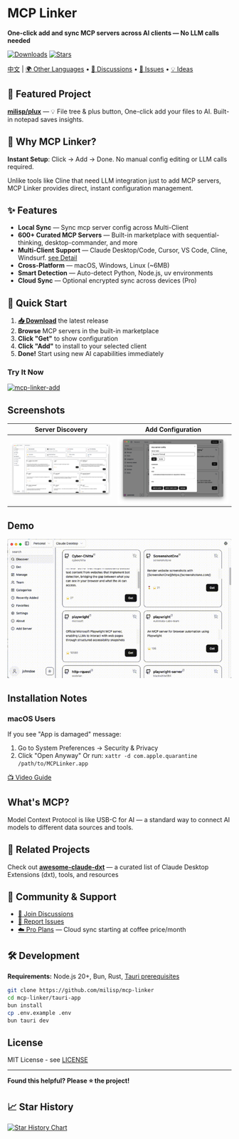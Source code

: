 # MCP Linker

**One-click add and sync MCP servers across AI clients — No LLM calls needed**

[![Downloads](https://img.shields.io/github/downloads/milisp/mcp-linker/total.svg)](https://github.com/milisp/mcp-linker/releases)
[![Stars](https://img.shields.io/github/stars/milisp/mcp-linker?style=social)](https://github.com/milisp/mcp-linker/stargazers)

[中文](readme/README.zh-CN.md) | [🌍 Other Languages](./readme/) • [💬 Discussions](https://github.com/milisp/mcp-linker/discussions) • [🐛 Issues](https://github.com/milisp/mcp-linker/issues) •  [💡 Ideas](https://github.com/milisp/mcp-linker/discussions/categories/ideas)

## 🌟 Featured Project

[**milisp/plux**](https://github.com/milisp/plux) — 💡 File tree & plus button, One-click add your files to AI. Built-in notepad saves insights. 

## 🚀 Why MCP Linker?

**Instant Setup**: Click → Add → Done. No manual config editing or LLM calls required.

Unlike tools like Cline that need LLM integration just to add MCP servers, MCP Linker provides direct, instant configuration management.

## ✨ Features

- **Local Sync** — Sync mcp server config across Multi-Client
- **600+ Curated MCP Servers** — Built-in marketplace with sequential-thinking, desktop-commander, and more
- **Multi-Client Support** — Claude Desktop/Code, Cursor, VS Code, Cline, Windsurf. [see Detail](./docs/clients.md)
- **Cross-Platform** — macOS, Windows, Linux (~6MB)
- **Smart Detection** — Auto-detect Python, Node.js, uv environments
- **Cloud Sync** — Optional encrypted sync across devices (Pro)

## 🚀 Quick Start

1. **[📥 Download](https://github.com/milisp/mcp-linker/releases)** the latest release
2. **Browse** MCP servers in the built-in marketplace
3. **Click "Get"** to show configuration
4. **Click "Add"** to install to your selected client
5. **Done!** Start using new AI capabilities immediately

### Try It Now
[![mcp-linker-add](https://img.shields.io/badge/Add%20Sequential--Thinking-Try%20Now-blue?logo=link)](https://www.mcp-linker.store/install-app?name=sequential-thinking&autoSubmit=true&config=eyJzZXF1ZW50aWFsLXRoaW5raW5nIjp7ImNvbW1hbmQiOiJucHgiLCJhcmdzIjpbIi15IiwiQG1vZGVsY29udGV4dHByb3RvY29sL3NlcnZlci1zZXF1ZW50aWFsLXRoaW5raW5nIl19fQ==)

## Screenshots

| Server Discovery | Add Configuration |
|-----------------|-------------------|
| ![Discover](./images/discover.png) | ![Add server](./images/add-server.png) |

## Demo

![demo](./images/demo.gif)

## Installation Notes

### macOS Users
If you see "App is damaged" message:
1. Go to System Preferences → Security & Privacy
2. Click "Open Anyway"
Or run: `xattr -d com.apple.quarantine /path/to/MCPLinker.app`

[📺 Video Guide](https://www.youtube.com/watch?v=MEHFd0PCQh4)

## What's MCP?
Model Context Protocol is like USB-C for AI — a standard way to connect AI models to different data sources and tools.

## 🧭 Related Projects

Check out [**awesome-claude-dxt**](https://github.com/milisp/awesome-claude-dxt) — a curated list of Claude Desktop Extensions (dxt), tools, and resources

## 💬 Community & Support

- [💬 Join Discussions](https://github.com/milisp/mcp-linker/discussions)
- [🐛 Report Issues](https://github.com/milisp/mcp-linker/issues)
- [☁️ Pro Plans](https://mcp-linker.store/pricing) — Cloud sync starting at coffee price/month

## 🛠️ Development

**Requirements:** Node.js 20+, Bun, Rust, [Tauri prerequisites](https://v2.tauri.app/start/prerequisites/)

```bash
git clone https://github.com/milisp/mcp-linker
cd mcp-linker/tauri-app
bun install
cp .env.example .env
bun tauri dev
```

## License
MIT License - see [LICENSE](LICENSE)

---
**Found this helpful? Please ⭐ the project!**

## 📈 Star History

[![Star History Chart](https://api.star-history.com/svg?repos=milisp/mcp-linker&type=Date)](https://star-history.com/#milisp/mcp-linker)
